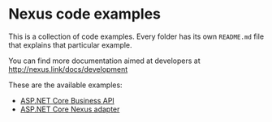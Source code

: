 # Nexus code examples

This is a collection of code examples. Every folder has its own `README.md` file that explains that particular example.

You can find more documentation aimed at developers at http://nexus.link/docs/development

These are the available examples:
* [ASP.NET Core Business API](NetCoreBusinessApi/README.md)
* [ASP.NET Core Nexus adapter](NetCoreAdapter/README.md)
